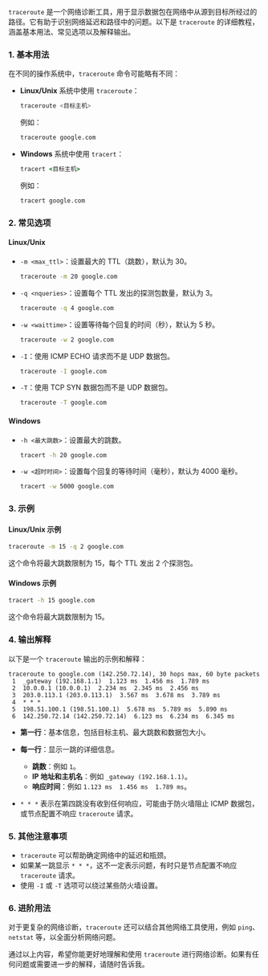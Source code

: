 `traceroute` 是一个网络诊断工具，用于显示数据包在网络中从源到目标所经过的路径。它有助于识别网络延迟和路径中的问题。以下是 `traceroute` 的详细教程，涵盖基本用法、常见选项以及解释输出。

### 1. 基本用法

在不同的操作系统中，`traceroute` 命令可能略有不同：

- **Linux/Unix** 系统中使用 `traceroute`：
  ```bash
  traceroute <目标主机>
  ```
  例如：
  ```bash
  traceroute google.com
  ```

- **Windows** 系统中使用 `tracert`：
  ```cmd
  tracert <目标主机>
  ```
  例如：
  ```cmd
  tracert google.com
  ```

### 2. 常见选项

#### Linux/Unix

- `-m <max_ttl>`：设置最大的 TTL（跳数），默认为 30。
  ```bash
  traceroute -m 20 google.com
  ```

- `-q <nqueries>`：设置每个 TTL 发出的探测包数量，默认为 3。
  ```bash
  traceroute -q 4 google.com
  ```

- `-w <waittime>`：设置等待每个回复的时间（秒），默认为 5 秒。
  ```bash
  traceroute -w 2 google.com
  ```

- `-I`：使用 ICMP ECHO 请求而不是 UDP 数据包。
  ```bash
  traceroute -I google.com
  ```

- `-T`：使用 TCP SYN 数据包而不是 UDP 数据包。
  ```bash
  traceroute -T google.com
  ```

#### Windows

- `-h <最大跳数>`：设置最大的跳数。
  ```cmd
  tracert -h 20 google.com
  ```

- `-w <超时时间>`：设置每个回复的等待时间（毫秒），默认为 4000 毫秒。
  ```cmd
  tracert -w 5000 google.com
  ```

### 3. 示例

#### Linux/Unix 示例

```bash
traceroute -m 15 -q 2 google.com
```

这个命令将最大跳数限制为 15，每个 TTL 发出 2 个探测包。

#### Windows 示例

```cmd
tracert -h 15 google.com
```

这个命令将最大跳数限制为 15。

### 4. 输出解释

以下是一个 `traceroute` 输出的示例和解释：

```plaintext
traceroute to google.com (142.250.72.14), 30 hops max, 60 byte packets
 1  _gateway (192.168.1.1)  1.123 ms  1.456 ms  1.789 ms
 2  10.0.0.1 (10.0.0.1)  2.234 ms  2.345 ms  2.456 ms
 3  203.0.113.1 (203.0.113.1)  3.567 ms  3.678 ms  3.789 ms
 4  * * *
 5  198.51.100.1 (198.51.100.1)  5.678 ms  5.789 ms  5.890 ms
 6  142.250.72.14 (142.250.72.14)  6.123 ms  6.234 ms  6.345 ms
```

- **第一行**：基本信息，包括目标主机、最大跳数和数据包大小。
- **每一行**：显示一跳的详细信息。
  - **跳数**：例如 `1`。
  - **IP 地址和主机名**：例如 `_gateway (192.168.1.1)`。
  - **响应时间**：例如 `1.123 ms  1.456 ms  1.789 ms`。

- `* * *` 表示在第四跳没有收到任何响应，可能由于防火墙阻止 ICMP 数据包，或节点配置不响应 `traceroute` 请求。

### 5. 其他注意事项

- `traceroute` 可以帮助确定网络中的延迟和瓶颈。
- 如果某一跳显示 `* * *`，这不一定表示问题，有时只是节点配置不响应 `traceroute` 请求。
- 使用 `-I` 或 `-T` 选项可以绕过某些防火墙设置。

### 6. 进阶用法

对于更复杂的网络诊断，`traceroute` 还可以结合其他网络工具使用，例如 `ping`、`netstat` 等，以全面分析网络问题。

通过以上内容，希望你能更好地理解和使用 `traceroute` 进行网络诊断。如果有任何问题或需要进一步的解释，请随时告诉我。